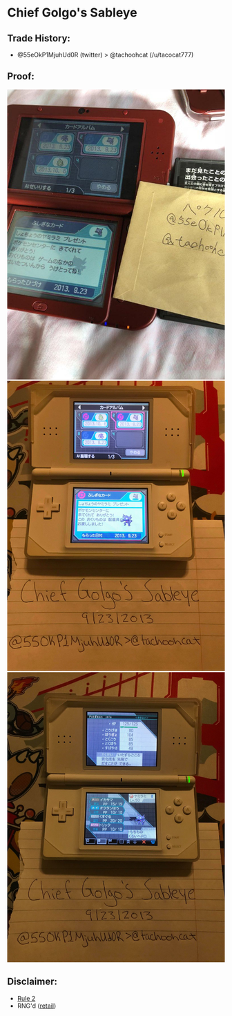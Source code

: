 # Chief Golgo's Sableye

## Trade History:
* @55eOkP1MjuhUd0R (twitter) > @tachoohcat (/u/tacocat777)

## Proof:
![WonderCard1](./WonderCard1.jpg)
![WonderCard2](./WonderCard2.jpg)
![Summary](./Summary.jpg)

## Disclaimer:
* [Rule 2](./Rule2.PNG)
* RNG'd ([retail](https://youtu.be/gawRs8JwQMs))
